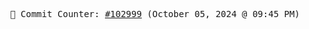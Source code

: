 <p align="center">
    <samp>
        📮 Commit Counter: <a href="https://github.com/Javascript-void0/Javascript-void0/commits/main">#102999</a> (October 05, 2024 @ 09:45 PM)
    </samp>
</p>